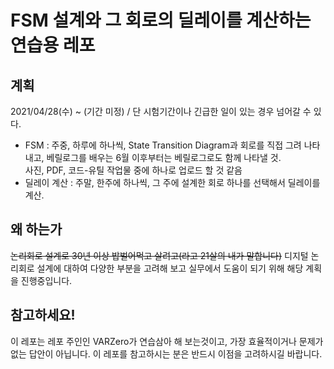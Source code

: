 # FSM 설계와 그 회로의 딜레이를 계산하는 연습용 레포

## 계획
2021/04/28(수) ~ (기간 미정) / 단 시험기간이나 긴급한 일이 있는 경우 넘어갈 수 있다.
- FSM : 주중, 하루에 하나씩, State Transition Diagram과 회로를 직접 그려 나타내고, 베릴로그를 배우는 6월 이후부터는 베릴로그로도 함께 나타낼 것.<br>
사진, PDF, 코드-유틸 작업물 중에 하나로 업로드 할 것 같음
- 딜레이 계산 : 주말, 한주에 하나씩, 그 주에 설계한 회로 하나를 선택해서 딜레이를 계산.

## 왜 하는가
~~논리회로 설계로 30년 이상 밥벌어먹고 살려고(라고 21살의 내가 말합니다)~~ 디지털 논리회로 설계에 대하여 다양한 부분을 고려해 보고 실무에서 도움이 되기 위해 해당 계획을 진행중입니다.

## 참고하세요!
이 레포는 레포 주인인 VARZero가 연습삼아 해 보는것이고, 가장 효율적이거나 문제가 없는 답안이 아닙니다. 이 레포를 참고하시는 분은 반드시 이점을 고려하시길 바랍니다.